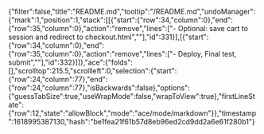 {"filter":false,"title":"README.md","tooltip":"/README.md","undoManager":{"mark":1,"position":1,"stack":[[{"start":{"row":34,"column":0},"end":{"row":35,"column":0},"action":"remove","lines":["- Optional: save cart to session and redirect to checkout.html",""],"id":331}],[{"start":{"row":34,"column":0},"end":{"row":35,"column":0},"action":"remove","lines":["- Deploy, Final test, submit",""],"id":332}]]},"ace":{"folds":[],"scrolltop":215.5,"scrollleft":0,"selection":{"start":{"row":24,"column":77},"end":{"row":24,"column":77},"isBackwards":false},"options":{"guessTabSize":true,"useWrapMode":false,"wrapToView":true},"firstLineState":{"row":12,"state":"allowBlock","mode":"ace/mode/markdown"}},"timestamp":1618995387130,"hash":"be1fea21f61b57d8eb96ed2cd9dd2a6e61f280b1"}